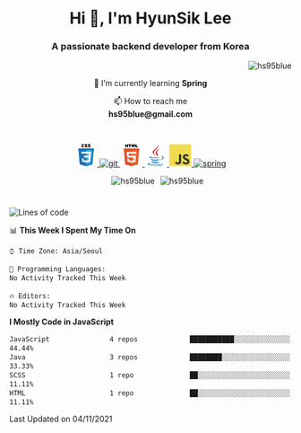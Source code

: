 <h1 align="center">Hi 👋, I'm HyunSik Lee</h1>
<h3 align="center">A passionate backend developer from Korea</h3>

<p align="right"> <img src="https://komarev.com/ghpvc/?username=hs95blue&label=Profile%20views&color=0e75b6&style=flat" alt="hs95blue" /> </p>


<p align="center"> 🌱 I’m currently learning <strong>Spring</strong> </p>

<p align="center"> 📫 How to reach me <br><strong>hs95blue@gmail.com</strong> </p>

<br>
<p align="center"> <a href="https://www.w3schools.com/css/" target="_blank"> <img src="https://raw.githubusercontent.com/devicons/devicon/master/icons/css3/css3-original-wordmark.svg" alt="css3" width="40" height="40"/> </a> <a href="https://git-scm.com/" target="_blank"> <img src="https://www.vectorlogo.zone/logos/git-scm/git-scm-icon.svg" alt="git" width="40" height="40"/> </a> <a href="https://www.w3.org/html/" target="_blank"> <img src="https://raw.githubusercontent.com/devicons/devicon/master/icons/html5/html5-original-wordmark.svg" alt="html5" width="40" height="40"/> </a> <a href="https://www.java.com" target="_blank"> <img src="https://raw.githubusercontent.com/devicons/devicon/master/icons/java/java-original.svg" alt="java" width="40" height="40"/> </a> <a href="https://developer.mozilla.org/en-US/docs/Web/JavaScript" target="_blank"> <img src="https://raw.githubusercontent.com/devicons/devicon/master/icons/javascript/javascript-original.svg" alt="javascript" width="40" height="40"/> </a> <a href="https://spring.io/" target="_blank"> <img src="https://www.vectorlogo.zone/logos/springio/springio-icon.svg" alt="spring" width="40" height="40"/> </a> </p>

<p align="center" style=""><img style="margin: max-width:100%;margin-bottom: 25px;margin-right: 10px;margin-left: 25px;;" src="https://github-readme-stats.vercel.app/api/top-langs?username=hs95blue&show_icons=true&locale=en&layout=compact" alt="hs95blue" /><img  style="margin:0 auto;" src="https://github-readme-stats.vercel.app/api?username=hs95blue&show_icons=true&locale=en" alt="hs95blue" /></p>
 
 
<!--START_SECTION:waka-->
![Lines of code](https://img.shields.io/badge/From%20Hello%20World%20I%27ve%20Written-717996%20lines%20of%20code-blue)

📊 **This Week I Spent My Time On** 

```text
⌚︎ Time Zone: Asia/Seoul

💬 Programming Languages: 
No Activity Tracked This Week

🔥 Editors: 
No Activity Tracked This Week

```

**I Mostly Code in JavaScript** 

```text
JavaScript               4 repos             ███████████░░░░░░░░░░░░░░   44.44% 
Java                     3 repos             ████████░░░░░░░░░░░░░░░░░   33.33% 
SCSS                     1 repo              ██░░░░░░░░░░░░░░░░░░░░░░░   11.11% 
HTML                     1 repo              ██░░░░░░░░░░░░░░░░░░░░░░░   11.11%

```



 Last Updated on 04/11/2021
<!--END_SECTION:waka-->


